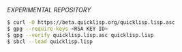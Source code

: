 _EXPERIMENTAL REPOSITORY_

```sh
$ curl -O https://beta.quicklisp.org/quicklisp.lisp.asc
$ gpg --require-keys <RSA KEY ID>
$ gpg --verify quicklisp.lisp.asc quicklisp.lisp
$ sbcl --load quicklisp.lisp
```
